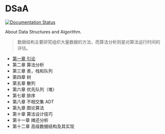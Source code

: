 # DSaA

[![Documentation Status](https://readthedocs.org/projects/dsaa/badge/?version=latest)](https://dsaa.readthedocs.io/zh_CN/latest/?badge=latest)

About Data Structures and Algorithm.

> 数据结构主要研究组织大量数据的方法，而算法分析则是对算法运行时间的评估。

- [第一章 引论](docs/Chapter1/index.md)
- 第二章 算法分析
- 第三章 表，栈和队列
- 第四章 树
- 第五章 散列
- 第六章 优先队列（堆）
- 第七章 排序
- 第八章 不相交集 ADT
- 第九章 图论算法
- 第十章 算法设计技巧
- 第十一章 摊还分析
- 第十二章 高级数据结构及其实现
